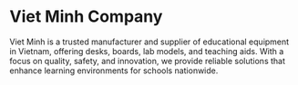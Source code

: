 # Viet Minh Company
Viet Minh is a trusted manufacturer and supplier of educational equipment in Vietnam, offering desks, boards, lab models, and teaching aids. With a focus on quality, safety, and innovation, we provide reliable solutions that enhance learning environments for schools nationwide.
